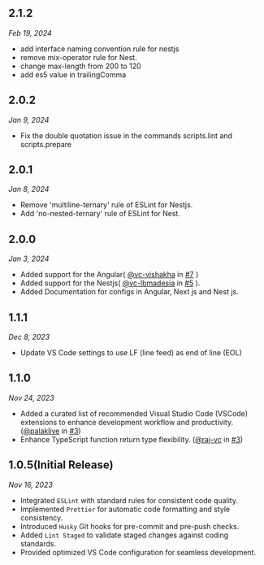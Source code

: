 ## 2.1.2

_Feb 19, 2024_

- add interface naming convention rule for nestjs
- remove mix-operator rule for  Nest.
- change max-length from 200 to 120
- add es5 value in trailingComma

## 2.0.2

_Jan 9, 2024_

- Fix the double quotation issue in the commands scripts.lint and scripts.prepare

## 2.0.1

_Jan 8, 2024_

- Remove 'multiline-ternary' rule of ESLint for Nestjs.
- Add 'no-nested-ternary' rule of ESLint for  Nest.

## 2.0.0

_Jan 3, 2024_

- Added support for the Angular( [@vc-vishakha](https://github.com/vc-vishakha) in [#7](https://github.com/vcian/lint-sage/pull/7) )
- Added support for the Nestjs( [@vc-lbmadesia](https://github.com/vc-lbmadesia) in [#5](https://github.com/vcian/lint-sage/pull/5) ).
- Added Documentation for configs in Angular, Next js and Nest js.

## 1.1.1

_Dec 8, 2023_

- Update VS Code settings to use LF (line feed) as end of line (EOL)

## 1.1.0

_Nov 24, 2023_

- Added a curated list of recommended Visual Studio Code (VSCode) extensions to enhance development workflow and productivity. ([@palaklive](https://github.com/palaklive) in [#3](https://github.com/vcian/lint-sage/pull/3))
- Enhance TypeScript function return type flexibility. ([@raj-vc](https://github.com/raj-vc) in [#3](https://github.com/vcian/lint-sage/pull/3))

## 1.0.5(Initial Release)

_Nov 16, 2023_

- Integrated `ESLint` with standard rules for consistent code quality.
- Implemented `Prettier` for automatic code formatting and style consistency.
- Introduced `Husky` Git hooks for pre-commit and pre-push checks.
- Added `Lint Staged` to validate staged changes against coding standards.
- Provided optimized VS Code configuration for seamless development.
